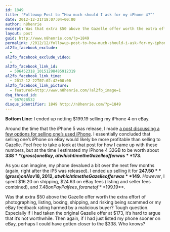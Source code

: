 ```yaml
---
id: 1849
title: 'Followup Post to “How much should I ask for my iPhone 4?”'
date: 2012-12-21T18:07:04+00:00
author: n8henrie
excerpt: Was that extra $50 above the Gazelle offer worth the extra effort of photographing, listing, boxing, shipping, and risking being scammed or my eBay feedback rating harmed by a malicious buyer?
layout: post
guid: http://www.n8henrie.com/?p=1849
permalink: /2012/12/followup-post-to-how-much-should-i-ask-for-my-iphone-4/
al2fb_facebook_exclude:
  - 
al2fb_facebook_exclude_video:
  - 
al2fb_facebook_link_id:
  - 506452318_10151298485912319
al2fb_facebook_link_time:
  - 2012-12-22T07:02:42+00:00
al2fb_facebook_link_picture:
  - featured=http://www.n8henrie.com/?al2fb_image=1
dsq_thread_id:
  - 987028532
disqus_identifier: 1849 http://n8henrie.com/?p=1849
---
```

**Bottom Line:** I ended up netting $199.19 selling my iPhone 4 on eBay.
  
<!--more-->

Around the time that the iPhone 5 was release, I made [a post discussing a few options for selling one’s used iPhone](http://www.n8henrie.com/2012/08/how-much-should-i-ask-for-my-iphone-4/). I essentially concluded that selling one’s iPhone on eBay would likely be more profitable than selling to Gazelle. Feel free to take a look at that post for how I came up with these numbers, but at the time I estimated my iPhone 4 32GB to be worth about **$338** (gross) on eBay, at which time the Gazelle offer was **$173**.

As you can imagine, my phone devalued a bit over the next few months (again, right after the iP5 was released). I ended up selling it for **$247.50** (gross) on Nov 18, 2012, at which time the Gazelle offer was **$149**. _However_, I spent $16.20 on shipping, $24.63 on eBay fees (listing and seller fees combined), and $7.48 on PayPal fees, for a net of **$199.19**.

Was that extra $50 above the Gazelle offer worth the extra effort of photographing, listing, boxing, shipping, and risking being scammed or my eBay feedback rating harmed by a malicious buyer? Tough question. Especially if I had taken the original Gazelle offer at $173, it’s hard to argue that it’s not worthwhile. Then again, if I had just listed my phone sooner on eBay, perhaps I could have gotten closer to the $338. Who knows?